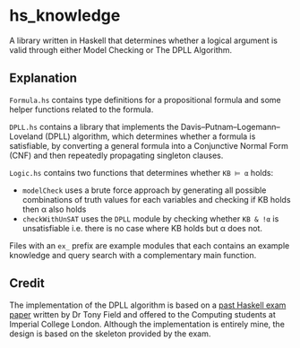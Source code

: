 # hs_knowledge

A library written in Haskell that determines whether a logical argument is valid through either Model Checking or The DPLL Algorithm.

## Explanation

`Formula.hs` contains type definitions for a propositional formula and some helper functions related to the formula.

`DPLL.hs` contains a library that implements the Davis–Putnam–Logemann–Loveland (DPLL) algorithm, which determines whether a formula is satisfiable, by converting a general formula into a Conjunctive Normal Form (CNF) and then repeatedly propagating singleton clauses.

`Logic.hs` contains two functions that determines whether `KB ⊨ α` holds: 
- `modelCheck` uses a brute force approach by generating all possible combinations of truth values for each variables and checking if KB holds then α also holds
- `checkWithUnSAT` uses the `DPLL` module by checking whether `KB & !α` is unsatisfiable i.e. there is no case where KB holds but α does not.

Files with an `ex_` prefix are example modules that each contains an example knowledge and query search with a complementary main function.

## Credit

The implementation of the DPLL algorithm is based on a [past Haskell exam paper](http://wp.doc.ic.ac.uk/ajf/sat/) written by Dr Tony Field and offered to the Computing students at Imperial College London. Although the implementation is entirely mine, the design is based on the skeleton provided by the exam.
